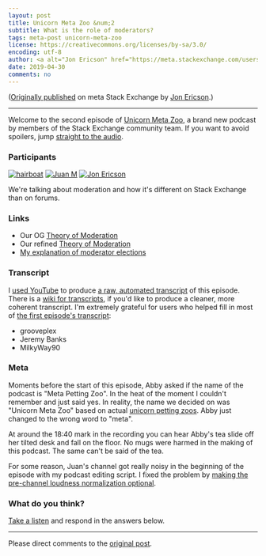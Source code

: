 ```yaml
---
layout: post
title: Unicorn Meta Zoo &num;2
subtitle: What is the role of moderators?
tags: meta-post unicorn-meta-zoo
license: https://creativecommons.org/licenses/by-sa/3.0/
encoding: utf-8
author: <a alt="Jon Ericson" href="https://meta.stackexchange.com/users/1438/jon-ericson">Jon Ericson</a>
date: 2019-04-30
comments: no
---
```


([Originally published](https://meta.stackexchange.com/q/327538/1438) on meta Stack Exchange by <a alt="Jon Ericson" href="https://meta.stackexchange.com/users/1438/jon-ericson">Jon Ericson</a>.)

---

Welcome to the second episode of
[Unicorn Meta Zoo](https://meta.stackexchange.com/questions/tagged/unicorn-meta-zoo),
a brand new podcast by members of the Stack Exchange community
team. If you want to avoid spoilers, jump [straight to the audio][1].

### Participants 

[![hairboat](https://stackexchange.com/users/flair/463168.png)](https://stackexchange.com/users/463168)
[![Juan M](https://stackexchange.com/users/flair/6254215.png)](https://stackexchange.com/users/6254215)
[![Jon Ericson](https://stackexchange.com/users/flair/1083.png)](https://stackexchange.com/users/1083)

We're talking about moderation and how it's different on Stack
Exchange than on forums.

### Links

* Our OG [Theory of Moderation](https://stackoverflow.blog/2009/05/18/a-theory-of-moderation/)
* Our refined [Theory of Moderation](https://stackoverflow.blog/2018/11/21/our-theory-of-moderation-re-visited/)
* [My explanation of moderator elections](https://stackoverflow.blog/2016/03/01/fair-elections-and-stv/)

### Transcript

I
[used YouTube](https://github.com/unicorn-meta-zoo/unicorn-meta-zoo.github.io/blob/master/CONTRIBUTING.md)
to produce
[a raw, automated transcript](https://unicorn-meta-zoo.github.io/episodes/moderation.sbv)
of this episode. There is a
[wiki for transcripts](https://github.com/unicorn-meta-zoo/unicorn-meta-zoo.github.io/wiki),
if you'd like to produce a cleaner, more coherent transcript. I'm
extremely grateful for users who helped fill in most of
[the first episode's transcript](https://github.com/unicorn-meta-zoo/unicorn-meta-zoo.github.io/wiki/Why-another-podcast%3F-%5BTranscript%5D):

* grooveplex
* Jeremy Banks
* MilkyWay90

### Meta

Moments before the start of this episode, Abby asked if the name of
the podcast is "Meta Petting Zoo". In the heat of the moment I
couldn't remember and just said yes. In reality, the name we decided
on was "Unicorn Meta Zoo" based on actual
[unicorn petting zoos](https://www.allgodscreatures.net/Unicorns.html). Abby
just changed to the wrong word to "meta".

At around the 18:40 mark in the recording you can hear Abby's tea
slide off her tilted desk and fall on the floor. No mugs were harmed
in the making of this podcast. The same can't be said of the tea.

For some reason, Juan's channel got really noisy in the beginning of
the episode with my podcast editing script. I fixed the problem by
[making the pre-channel loudness normalization optional](https://github.com/jericson/edit_podcast.rb/commit/c04f1f9af1f3306cd6bce87aaf11a58e1293c63d).

### What do you think?

[Take a listen][1]
and respond in the answers below.


  [1]: https://dts.podtrac.com/redirect.mp3/unicorn-meta-zoo.github.io/episodes/moderation.mp3


---

Please direct comments to the [original post](https://meta.stackexchange.com/q/327538/1438).

